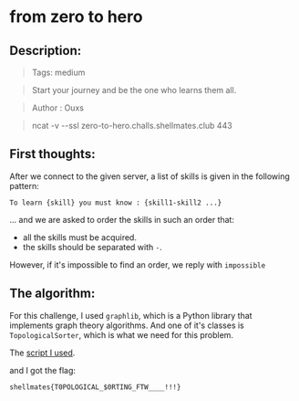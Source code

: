 # from zero to hero

## Description:

> Tags: medium

>Start your journey and be the one who learns them all.

> Author : Ouxs

> ncat -v --ssl zero-to-hero.challs.shellmates.club 443

## First thoughts:

After we connect to the given server, a list of skills is given in the following pattern:

```
To learn {skill} you must know : {skill1-skill2 ...}
```
... and we are asked to order the skills in such an order that:

 - all the skills must be acquired.
 - the skills should be separated with `-`.

However, if it's impossible to find an order, we reply with `impossible`

## The algorithm:

For this challenge, I used `graphlib`, which is a Python library that implements graph theory algorithms. And one of it's classes is `TopologicalSorter`, which is what we need for this problem.

The [script I used](solve.py).

and I got the flag:
```
shellmates{T0POLOGICAL_$0RTING_FTW____!!!}
```
